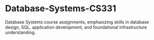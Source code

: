 # Database-Systems-CS331
 Database Systems course assignments, emphasizing skills in database design, SQL, application development, and foundational infrastructure understanding.

